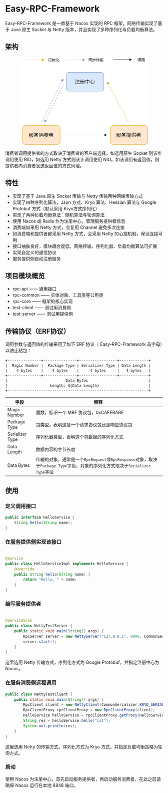 # Easy-RPC-Framework

Easy-RPC-Framework 是一款基于 Nacos 实现的 RPC 框架。网络传输实现了基于 Java 原生 Socket 与 Netty 版本，并且实现了多种序列化与负载均衡算法。

## 架构

<div style="text-align: center;">

![系统架构](./images/RPC.png)
</div>

消费者调用提供者的方式取决于消费者的客户端选择，如选用原生 Socket 则该步调用使用 BIO，如选用 Netty 方式则该步调用使用 NIO。如该调用有返回值，则提供者向消费者发送返回值的方式同理。

## 特性

- 实现了基于 Java 原生 Socket 传输与 Netty 传输两种网络传输方式
- 实现了四种序列化算法，Json 方式、Kryo 算法、Hessian 算法与 Google Protobuf 方式（默认采用 Kryo方式序列化）
- 实现了两种负载均衡算法：随机算法与轮询算法
- 使用 Nacos 或 Redis 作为注册中心，管理服务提供者信息
- 消费端如采用 Netty 方式，会复用 Channel 避免多次连接
- 如消费端和提供者都采用 Netty 方式，会采用 Netty 的心跳机制，保证连接可用
- 接口抽象良好，模块耦合度低，网络传输、序列化器、负载均衡算法可扩展
- 实现自定义的通信协议
- 服务提供侧自动注册服务

## 项目模块概览

- rpc-api —— 通用接口
- rpc-common —— 实体对象、工具类等公用类
- rpc-core —— 框架的核心实现
- test-client —— 测试用消费侧
- test-server —— 测试用提供侧

## 传输协议（ERF协议）

调用参数与返回值的传输采用了如下 ERF 协议（ Easy-RPC-Framework 首字母）以防止粘包：

```text
+---------------+---------------+-----------------+-------------+
|  Magic Number |  Package Type | Serializer Type | Data Length |
|    4 bytes    |    4 bytes    |     4 bytes     |   4 bytes   |
+---------------+---------------+-----------------+-------------+
|                          Data Bytes                           |
|                   Length: ${Data Length}                      |
+---------------------------------------------------------------+
```

|字段|解释|
| ----------- | ----------- |
|Magic Number|魔数，标识一个 MRF 协议包，0xCAFEBABE|
|Package Type|包类型，表明这是一个请求协议包还是响应协议包|
|Serializer Type|序列化器类型，表明这个包数据的序列化方式|
|Data Length|数据内容的字节长度|
|Data Bytes|传输的对象，通常是一个`RpcRequest`或`RpcResponse`对象，取决于`Package Type`字段，对象的序列化方式取决于`Serializer Type`字段|

## 使用

### 定义调用接口

```java
public interface HelloService {
    String hello(String name);
}
```

### 在服务提供侧实现该接口

```java

@Service
public class HelloServiceImpl implements HelloService {
    @Override
    public String hello(String name) {
        return "Hello, " + name;
    }
}
```

### 编写服务提供者

```java

@ServiceScan
public class NettyTestServer {
    public static void main(String[] args) {
        RpcServer server = new NettyServer("127.0.0.1", 9999, CommonSerializer.PROTOBUF_SERIALIZER, ServiceRegistry.NACOS_REGISTRY);
        server.start();
    }
}
```

这里选用 Netty 传输方式，序列化方式为 Google Protobuf，并指定注册中心为 Nacos。

### 在服务消费侧远程调用

```java
public class NettyTestClient {
    public static void main(String[] args) {
        RpcClient client = new NettyClient(CommonSerializer.KRYO_SERIALIZER, ServiceDiscovery.NACOS_DISCOVERY, new RoundRobinLoadBalancer());
        RpcClientProxy rpcClientProxy = new RpcClientProxy(client);
        HelloService helloService = rpcClientProxy.getProxy(HelloService.class);
        String res = helloService.hello("cat");
        System.out.println(res);
    }
}
```

这里选用 Netty 的传输方式，序列化方式为 Kryo 方式，并指定负载均衡策略为轮询方式。

### 启动

使用 Nacos 为注册中心，首先启动服务提供者，再启动服务消费者，在此之前请确保 Nacos 运行在本地 8848 端口。
